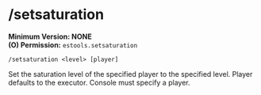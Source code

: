# /setsaturation

**Minimum Version: NONE**  
**(O) Permission:** `estools.setsaturation`  
```
/setsaturation <level> [player]
```

Set the saturation level of the specified player to the specified level. Player defaults to 
the executor. Console must specify a player.
